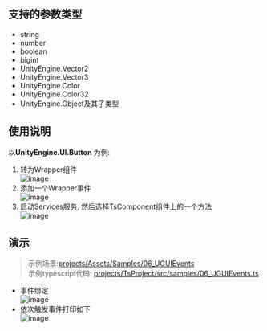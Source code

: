 ## 支持的参数类型
- string
- number
- boolean
- bigint
- UnityEngine.Vector2
- UnityEngine.Vector3
- UnityEngine.Color
- UnityEngine.Color32
- UnityEngine.Object及其子类型

## 使用说明
以**UnityEngine.UI.Button** 为例:

1. 转为Wrapper组件  
![image](https://user-images.githubusercontent.com/45587825/227753184-a38abb02-8aa3-4c12-8b85-f269794b4d1c.png)
2. 添加一个Wrapper事件  
![image](https://user-images.githubusercontent.com/45587825/227753165-adbce705-7a5f-4302-be90-fce1934e2850.png)
3. 启动Services服务, 然后选择TsComponent组件上的一个方法  
![image](https://user-images.githubusercontent.com/45587825/227753269-bf4222fc-4e08-4385-b50e-973b4b173d1d.png)

## 演示
> 示例场景:[projects/Assets/Samples/06_UGUIEvents](../../projects/Assets/Samples/06_UGUIEvents/)  
> 示例typescript代码: [projects/TsProject/src/samples/06_UGUIEvents.ts](../../projects/TsProject/src/samples/06_UGUIEvents.ts)  

- 事件绑定  
![image](https://user-images.githubusercontent.com/45587825/227753354-fcaab716-9c26-4ad3-a20d-0fb3215f612f.png)
- 依次触发事件打印如下  
![image](https://user-images.githubusercontent.com/45587825/227753412-976d800a-3789-4039-8a63-c5335f5bf63e.png)